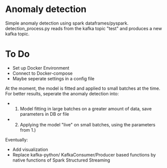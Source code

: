 # Anomaly detection

Simple anomaly detection using spark dataframes/pyspark. 
detection_process.py reads from the kafka topic "test" and produces a new kafka topic. 

# To Do 

- Set up Docker Environment
- Connect to Docker-compose
- Maybe seperate settings in a config file

At the moment, the model is fitted and applied to small batches at the time. 
For better results, seperate the anomaly detection into:
 - 1. Model fitting in large batches on a greater amount of data, save parameters in DB or file
 - 2. Applying the model "live" on small batches, using the parameters from 1.)
 
 Eventually:
 - Add visualization
 - Replace kafka-python/ KafkaConsumer/Producer based functions by native functions of Spark Structured Streaming



